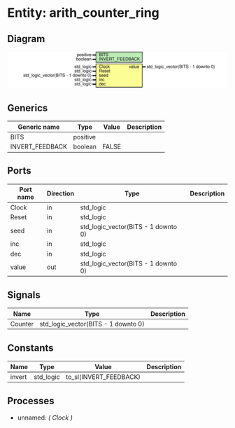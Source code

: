 # Entity: arith_counter_ring
## Diagram
![Diagram](arith_counter_ring.svg "Diagram")
## Generics
| Generic name    | Type     | Value | Description |
| --------------- | -------- | ----- | ----------- |
| BITS            | positive |       |             |
| INVERT_FEEDBACK | boolean  | FALSE |             |
## Ports
| Port name | Direction | Type                                | Description |
| --------- | --------- | ----------------------------------- | ----------- |
| Clock     | in        | std_logic                           |             |
| Reset     | in        | std_logic                           |             |
| seed      | in        | std_logic_vector(BITS - 1 downto 0) |             |
| inc       | in        | std_logic                           |             |
| dec       | in        | std_logic                           |             |
| value     | out       | std_logic_vector(BITS - 1 downto 0) |             |
## Signals
| Name    | Type                                | Description |
| ------- | ----------------------------------- | ----------- |
| Counter | std_logic_vector(BITS - 1 downto 0) |             |
## Constants
| Name   | Type      | Value                   | Description |
| ------ | --------- | ----------------------- | ----------- |
| invert | std_logic |  to_sl(INVERT_FEEDBACK) |             |
## Processes
- unnamed: _( Clock )_

